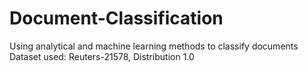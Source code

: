 # Document-Classification
Using analytical and machine learning methods to classify documents
Dataset used: Reuters-21578, Distribution 1.0
